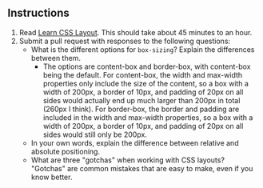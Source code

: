 Instructions
------------

1. Read [Learn CSS Layout](http://learnlayout.com). This should take about 45 minutes to an hour.
1. Submit a pull request with responses to the following questions:
    * What is the different options for `box-sizing`? Explain the differences between them.
      * The options are content-box and border-box, with content-box being the default. For content-box, the width and max-width properties only include the size of the content, so a box with a width of 200px, a border of 10px, and padding of 20px on all sides would actually end up much larger than 200px in total (260px I think). For border-box, the border and padding are included in the width and max-width properties, so a box with a width of 200px, a border of 10px, and padding of 20px on all sides would still only be 200px.
    * In your own words, explain the difference between relative and absolute positioning.
    * What are three "gotchas" when working with CSS layouts? "Gotchas" are common mistakes that are easy to make, even if you know better.
